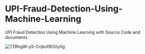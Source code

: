 # UPI-Fraud-Detection-Using-Machine-Learning
UPI Fraud Detection Using Machine Learning with Source Code and documents

![7ZRhgW-yS-Cnjkvf8O0y0g](https://github.com/user-attachments/assets/90c393dc-49d6-4461-a729-763006292580)

